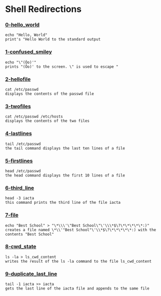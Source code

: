 # Shell Redirections


### [0-hello_world](./0-hello_world)
```
echo "Hello, World"
print's "Hello World to the standard output
```


### [1-confused_smiley](./1-confused_smiley)
```
echo "\"(Ôo)'"
prints "(Ôo)' to the screen. \" is used to escape "
```


### [2-hellofile](./2-hellofile)
```
cat /etc/passwd
displays the contents of the passwd file
```


### [3-twofiles](./3-twofiles)
```
cat /etc/passwd /etc/hosts
displays the contents of the two files
```


### [4-lastlines](./4-lastlines)
```
tail /etc/passwd
the tail command displays the last ten lines of a file
```


### [5-firstlines](./5-firstlines)
```
head /etc/passwd
the head command displays the first 10 lines of a file
```


### [6-third_line](./6-third_line)
```
head -3 iacta
this command prints the third line of the file iacta
```


### [7-file](./7-file)
```
echo "Best School" > "\*\\\'\"Best School\"\'\\\*$\?\*\*\*\*\*:)"
creates a file named \*\\'"Best School"\'\\*$\?\*\*\*\*\*:) with the contents "Best School"
```


### [8-cwd_state](./8-cwd_state)
```
ls -la > ls_cwd_content
writes the result of the ls -la command to the file ls_cwd_content
```


### [9-duplicate_last_line](./9-duplicate_last_line)
```
tail -1 iacta >> iacta
gets the last line of the iacta file and appends to the same file
```

